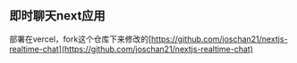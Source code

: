 ## 即时聊天next应用
部署在vercel，fork这个仓库下来修改的[https://github.com/joschan21/nextjs-realtime-chat](https://github.com/joschan21/nextjs-realtime-chat)